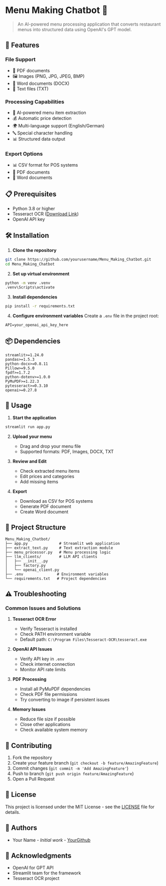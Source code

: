 # Menu Making Chatbot 🤖

> An AI-powered menu processing application that converts restaurant menus into structured data using OpenAI's GPT model.

## 🚀 Features

### File Support
- 📄 PDF documents
- 🖼️ Images (PNG, JPG, JPEG, BMP)
- 📝 Word documents (DOCX)
- 📰 Text files (TXT)

### Processing Capabilities
- 🤖 AI-powered menu item extraction
- 💰 Automatic price detection
- 🌍 Multi-language support (English/German)
- 🔤 Special character handling
- 📊 Structured data output

### Export Options
- 📊 CSV format for POS systems
- 📄 PDF documents
- 📝 Word documents

## 📋 Prerequisites

- Python 3.8 or higher
- Tesseract OCR ([Download Link](https://github.com/UB-Mannheim/tesseract/wiki))
- OpenAI API key

## 🛠️ Installation

1. **Clone the repository**
```bash
git clone https://github.com/yourusername/Menu_Making_Chatbot.git
cd Menu_Making_Chatbot
```

2. **Set up virtual environment**
```bash
python -m venv .venv
.venv\Scripts\activate
```

3. **Install dependencies**
```bash
pip install -r requirements.txt
```

4. **Configure environment variables**
Create a `.env` file in the project root:
```plaintext
API=your_openai_api_key_here
```

## 📦 Dependencies

```plaintext
streamlit>=1.24.0
pandas>=1.5.3
python-docx>=0.8.11
Pillow>=9.5.0
fpdf>=1.7.2
python-dotenv>=1.0.0
PyMuPDF>=1.22.3
pytesseract>=0.3.10
openai>=0.27.8
```

## 🚀 Usage

1. **Start the application**
```bash
streamlit run app.py
```

2. **Upload your menu**
   - Drag and drop your menu file
   - Supported formats: PDF, Images, DOCX, TXT

3. **Review and Edit**
   - Check extracted menu items
   - Edit prices and categories
   - Add missing items

4. **Export**
   - Download as CSV for POS systems
   - Generate PDF document
   - Create Word document

## 📁 Project Structure

```plaintext
Menu_Making_Chatbot/
├── app.py              # Streamlit web application
├── extract_text.py     # Text extraction module
├── menu_processor.py   # Menu processing logic
├── llm_clients/        # LLM API clients
│   ├── __init__.py
│   ├── factory.py
│   └── openai_client.py
├── .env               # Environment variables
└── requirements.txt   # Project dependencies
```

## ⚠️ Troubleshooting

### Common Issues and Solutions

1. **Tesseract OCR Error**
   - Verify Tesseract is installed
   - Check PATH environment variable
   - Default path: `C:\Program Files\Tesseract-OCR\tesseract.exe`

2. **OpenAI API Issues**
   - Verify API key in `.env`
   - Check internet connection
   - Monitor API rate limits

3. **PDF Processing**
   - Install all PyMuPDF dependencies
   - Check PDF file permissions
   - Try converting to image if persistent issues

4. **Memory Issues**
   - Reduce file size if possible
   - Close other applications
   - Check available system memory

## 🤝 Contributing

1. Fork the repository
2. Create your feature branch (`git checkout -b feature/AmazingFeature`)
3. Commit changes (`git commit -m 'Add AmazingFeature'`)
4. Push to branch (`git push origin feature/AmazingFeature`)
5. Open a Pull Request

## 📝 License

This project is licensed under the MIT License - see the [LICENSE](LICENSE) file for details.

## 👥 Authors

- Your Name - *Initial work* - [YourGithub](https://github.com/yourusername)

## 🙏 Acknowledgments

- OpenAI for GPT API
- Streamlit team for the framework
- Tesseract OCR project
